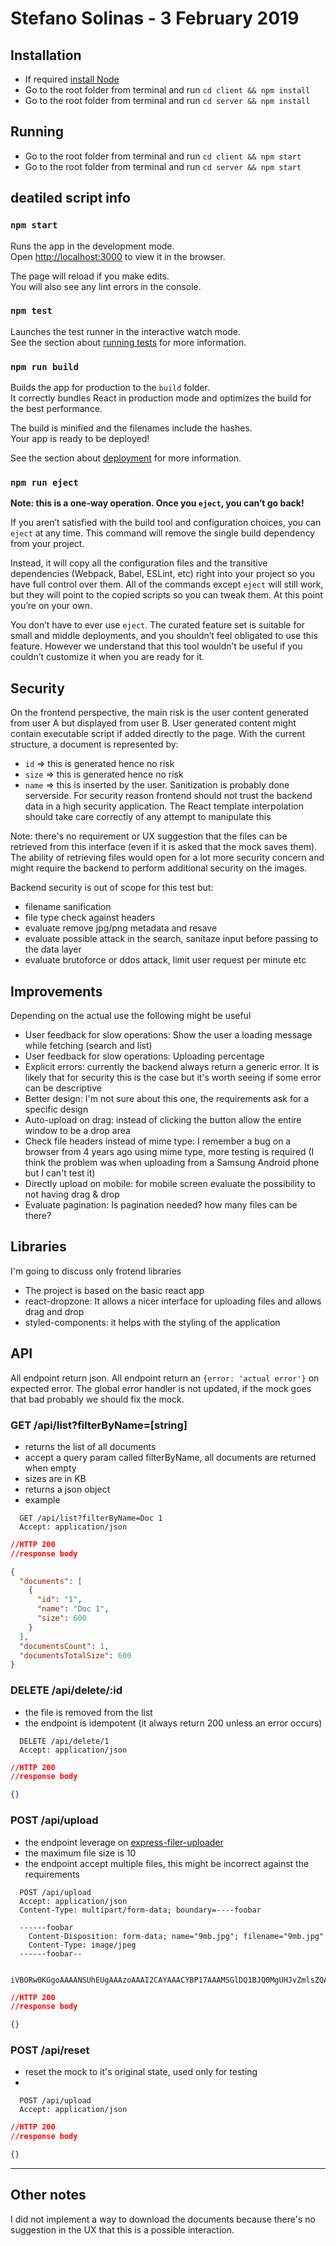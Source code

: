 # Stefano Solinas - 3 February 2019

## Installation
- If required [install Node](https://nodejs.org/en/)
- Go to the root folder from terminal and run `cd client && npm install`
- Go to the root folder from terminal and run `cd server && npm install`


## Running
- Go to the root folder from terminal and run `cd client && npm start`
- Go to the root folder from terminal and run `cd server && npm start`


## deatiled script info
### `npm start`
Runs the app in the development mode.<br>
Open [http://localhost:3000](http://localhost:3000) to view it in the browser.

The page will reload if you make edits.<br>
You will also see any lint errors in the console.

### `npm test`

Launches the test runner in the interactive watch mode.<br>
See the section about [running tests](https://facebook.github.io/create-react-app/docs/running-tests) for more information.

### `npm run build`

Builds the app for production to the `build` folder.<br>
It correctly bundles React in production mode and optimizes the build for the best performance.

The build is minified and the filenames include the hashes.<br>
Your app is ready to be deployed!

See the section about [deployment](https://facebook.github.io/create-react-app/docs/deployment) for more information.

### `npm run eject`

**Note: this is a one-way operation. Once you `eject`, you can’t go back!**

If you aren’t satisfied with the build tool and configuration choices, you can `eject` at any time. This command will remove the single build dependency from your project.

Instead, it will copy all the configuration files and the transitive dependencies (Webpack, Babel, ESLint, etc) right into your project so you have full control over them. All of the commands except `eject` will still work, but they will point to the copied scripts so you can tweak them. At this point you’re on your own.

You don’t have to ever use `eject`. The curated feature set is suitable for small and middle deployments, and you shouldn’t feel obligated to use this feature. However we understand that this tool wouldn’t be useful if you couldn’t customize it when you are ready for it.



## Security
On the frontend perspective, the main risk is the user content generated from user A but displayed from user B. User generated content might contain executable script if added directly to the page.
With the current structure, a document is represented by:
- `id` => this is generated hence no risk
- `size` => this is generated hence no risk
- `name` => this is inserted by the user. Sanitization is probably done serverside. For security reason frontend should not trust the backend data in a high security application. The React template interpolation should take care correctly of any attempt to manipulate this

Note: there's no requirement or UX suggestion that the files can be retrieved from this interface (even if it is asked that the mock saves them). The ability of retrieving files would open for a lot more security concern and might require the backend to perform additional security on the images.

Backend security is out of scope for this test but:
- filename sanification
- file type check against headers
- evaluate remove jpg/png metadata and resave
- evaluate possible attack in the search, sanitaze input before passing to the data layer
- evaluate brutoforce or ddos attack, limit user request per minute etc


## Improvements
Depending on the actual use the following might be useful
- User feedback for slow operations: Show the user a loading message while fetching (search and list)
- User feedback for slow operations: Uploading percentage
- Explicit errors: currently the backend always return a generic error. It is likely that for security this is the case but it's worth seeing if some error can be descriptive
- Better design: I'm not sure about this one, the requirements ask for a specific design
- Auto-upload on drag: instead of clicking the button allow the entire window to be a drop area
- Check file headers instead of mime type: I remember a bug on a browser from 4 years ago using mime type, more testing is required (I think the problem was when uploading from a Samsung Android phone but I can't test it)
- Directly upload on mobile: for mobile screen evaluate the possibility to not having drag & drop
- Evaluate pagination: Is pagination needed? how many files can be there?

## Libraries
I'm going to discuss only frotend libraries
- The project is based on the basic react app
- react-dropzone: It allows a nicer interface for uploading files and allows drag and drop
- styled-components: it helps with the styling of the application

## API
All endpoint return json. All endpoint return an `{error: 'actual error'}` on expected error.
The global error handler is not updated, if the mock goes that bad probably we should fix the mock.

### GET /api/list?filterByName=[string]
- returns the list of all documents
- accept a query param called filterByName, all documents are returned when empty
- sizes are in KB
- returns a json object
- example
```
  GET /api/list?filterByName=Doc 1
  Accept: application/json
```
``` JSON
//HTTP 200
//response body

{
  "documents": [
    {
      "id": "1",
      "name": "Doc 1",
      "size": 600
    }
  ],
  "documentsCount": 1,
  "documentsTotalSize": 600
}
```

### DELETE /api/delete/:id
- the file is removed from the list
- the endpoint is idempotent (it always return 200 unless an error occurs)

```
  DELETE /api/delete/1
  Accept: application/json
```
``` JSON
//HTTP 200
//response body

{}
```

### POST /api/upload
- the endpoint leverage on [express-filer-uploader](https://www.npmjs.com/package/express-fileupload)
- the maximum file size is 10
- the endpoint accept multiple files, this might be incorrect against the requirements
```
  POST /api/upload
  Accept: application/json
  Content-Type: multipart/form-data; boundary=----foobar

  ------foobar
    Content-Disposition: form-data; name="9mb.jpg"; filename="9mb.jpg"
    Content-Type: image/jpeg
  ------foobar--

  iVBORw0KGgoAAAANSUhEUgAAAzoAAAI2CAYAAACYBP17AAAMSGlDQ1BJQ0MgUHJvZmlsZQAASImVVwdYU8kWnltSSWiBCEgJvYlSpEsJoUUQkCrYCEkgocSYEETsyqKCaxcRsKGrIoquBRA79rIodtfyUBaVlXWxYEPlTQro6vfe...
```
``` JSON
//HTTP 200
//response body

{}
```

### POST /api/reset
- reset the mock to it's original state, used only for testing
- 
```
  POST /api/upload
  Accept: application/json
```
``` JSON
//HTTP 200
//response body

{}
```

---
## Other notes
I did not implement a way to download the documents because there's no suggestion in the UX that this is a possible interaction.